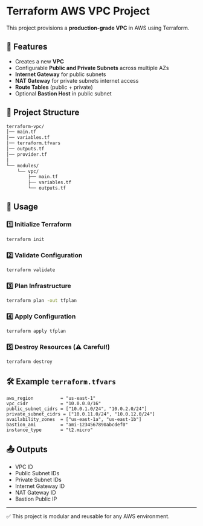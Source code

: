 # Terraform AWS VPC Project

This project provisions a **production-grade VPC** in AWS using Terraform.

## 📌 Features

- Creates a new **VPC**
- Configurable **Public and Private Subnets** across multiple AZs
- **Internet Gateway** for public subnets
- **NAT Gateway** for private subnets internet access
- **Route Tables** (public + private)
- Optional **Bastion Host** in public subnet

## 📂 Project Structure

```bash
terraform-vpc/
│── main.tf               
│── variables.tf          
│── terraform.tfvars     
│── outputs.tf            
│── provider.tf          
│
└── modules/
    └── vpc/
        ├── main.tf       
        ├── variables.tf  
        └── outputs.tf    
```

## 🚀 Usage

### 1️⃣ Initialize Terraform
```sh
terraform init
```

### 2️⃣ Validate Configuration
```sh
terraform validate
```

### 3️⃣ Plan Infrastructure
```sh
terraform plan -out tfplan
```

### 4️⃣ Apply Configuration
```sh
terraform apply tfplan
```

### 5️⃣ Destroy Resources (⚠️ Careful!)
```sh
terraform destroy
```

## 🛠️ Example `terraform.tfvars`
```hcl
aws_region          = "us-east-1"
vpc_cidr            = "10.0.0.0/16"
public_subnet_cidrs = ["10.0.1.0/24", "10.0.2.0/24"]
private_subnet_cidrs = ["10.0.11.0/24", "10.0.12.0/24"]
availability_zones  = ["us-east-1a", "us-east-1b"]
bastion_ami         = "ami-1234567890abcdef0"
instance_type       = "t2.micro"
```

## 📤 Outputs
- VPC ID
- Public Subnet IDs
- Private Subnet IDs
- Internet Gateway ID
- NAT Gateway ID
- Bastion Public IP

---

✅ This project is modular and reusable for any AWS environment.
